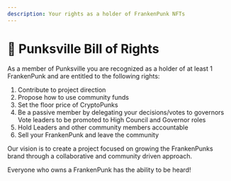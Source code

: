 ```yaml
---
description: Your rights as a holder of FrankenPunk NFTs
---
```


# 📔 Punksville Bill of Rights

As a member of Punksville you are recognized as a holder of at least 1 FrankenPunk and are entitled to the following rights:

1. Contribute to project direction&#x20;
2. Propose how to use community funds &#x20;
3. Set the floor price of CryptoPunks
4. Be a passive member by delegating your decisions/votes to governors Vote leaders to be promoted to High Council and Governor roles&#x20;
5. Hold Leaders and other community members accountable&#x20;
6. Sell your FrankenPunk and leave the community

Our vision is to create a project focused on growing the FrankenPunks brand through a collaborative and community driven approach.

Everyone who owns a FrankenPunk has the ability to be heard!
